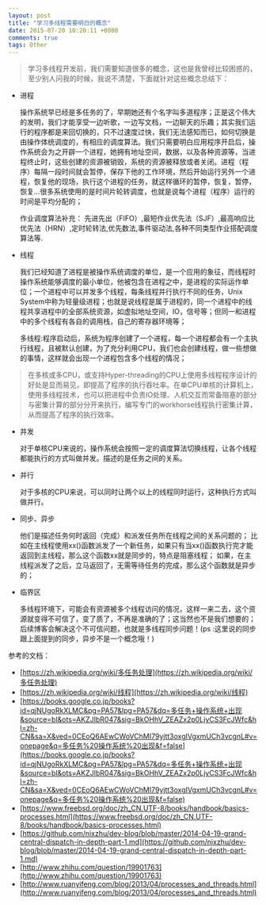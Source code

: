 ```yaml
---
layout: post
title: "学习多线程需要明白的概念"
date: 2015-07-20 10:20:11 +0800
comments: true
tags: Other
---
```


> 学习多线程开发前，我们需要知道很多的概念，这也是我曾经比较困惑的，至少别人问我的时候，我说不清楚，下面就针对这些概念总结下：

* 进程

    操作系统早已经是多任务的了，早期她还有个名字叫多道程序；正是这个伟大的发明，我们才能享受一边听歌，一边写文档，一边聊天的乐趣；其实我们运行的程序都是来回切换的，只不过速度过快，我们无法感知而已，如何切换是由操作体统调度的，有相应的调度算法。我们只需要明白应用程序开启后，操作系统会为之开辟一个进程，她拥有地址空间，数据，以及各种资源等，当进程终止时，这些创建的资源被销毁，系统的资源被释放或者关闭。进程（程序）每隔一段时间就会暂停，保存下他的工作环境，然后开始运行另外一个进程，恢复他的现场，执行这个进程的任务，就这样循环的暂停，恢复，暂停，恢复...很多系统使用的是时间片轮转调度，也就是说每个进程（程序）运行的时间是平均分配的；

    作业调度算法补充：
    先进先出（FIFO）,最短作业优先法（SJF）,最高响应比优先法（HRN）,定时轮转法,优先数法,事件驱动法,各种不同类型作业搭配调度算法等.

* 线程

    我们已经知道了进程是被操作系统调度的单位，是一个应用的象征，而线程时操作系统能够调度的最小单位，他被包含在进程之中，是进程的实际运作单位；一个进程中可以并发多个线程，每条线程并行执行不同的任务，Unix System中称为轻量级进程；也就是说线程是属于进程的，同一个进程中的线程共享进程中的全部系统资源，如虚拟地址空间，IO，信号等；但同一和进程中的多个线程有各自的调用栈，自己的寄存器环境等；

    多线程:程序启动后，系统为程序创建了一个进程，每一个进程都会有一个主执行线程，且被默认创建，为了充分利用CPU，我们也会创建线程，做一些想做的事情，这样就会出现一个进程包含多个线程的情况；

> 在多核或多CPU，或支持Hyper-threading的CPU上使用多线程程序设计的好处是显而易见，即提高了程序的执行吞吐率。在单CPU单核的计算机上，使用多线程技术，也可以把进程中负责IO处理、人机交互而常备阻塞的部分与密集计算的部分分开来执行，编写专门的workhorse线程执行密集计算，从而提高了程序的执行效率。

* 并发

    对于单核CPU来说的，操作系统会按照一定的调度算法切换线程，让各个线程都能执行的方式叫做并发。描述的是任务之间的关系。

* 并行

    对于多核的CPU来说，可以同时让两个以上的线程同时运行，这种执行方式叫做并行。

* 同步、异步

    他们是描述任务何时返回（完成）和派发任务所在线程之间的关系问题的；
    比如在主线程使用xx()函数派发了一个新任务，如果只有当xx()函数执行完才能返回到主线程，那么这个函数xx就是同步的，特点是阻塞线程；
    如果，在主线程派发了之后，立马返回了，无需等待任务的完成，那么这个函数就是异步的；

* 临界区

    多线程环境下，可能会有资源被多个线程访问的情况，这样一来二去，这个资源就变得不可信了，变了质了，不再是准确的了；这当然也不是我们想要的；后续博客会解决这个不可信问题，也就是多线程同步问题！(ps :这里说的同步跟上面提到的同步，异步不是一个概念哦！)

参考的文档：

* [https://zh.wikipedia.org/wiki/多任务处理](https://zh.wikipedia.org/wiki/多任务处理)
* [https://zh.wikipedia.org/wiki/线程](https://zh.wikipedia.org/wiki/线程)
* [https://books.google.co.jp/books?id=qjNUgoRkXLMC&pg=PA57&lpg=PA57&dq=多任务+操作系统+出现&source=bl&ots=AKZJIbR047&sig=BkOHhV_ZEAZx2p0LjyCS3FcJWfc&hl=zh-CN&sa=X&ved=0CEoQ6AEwCWoVChMI79yjtt3oxgIVgxmUCh3vcgnL#v=onepage&q=多任务%20操作系统%20出现&f=false](https://books.google.co.jp/books?id=qjNUgoRkXLMC&pg=PA57&lpg=PA57&dq=多任务+操作系统+出现&source=bl&ots=AKZJIbR047&sig=BkOHhV_ZEAZx2p0LjyCS3FcJWfc&hl=zh-CN&sa=X&ved=0CEoQ6AEwCWoVChMI79yjtt3oxgIVgxmUCh3vcgnL#v=onepage&q=多任务%20操作系统%20出现&f=false)
* [https://www.freebsd.org/doc/zh_CN.UTF-8/books/handbook/basics-processes.html](https://www.freebsd.org/doc/zh_CN.UTF-8/books/handbook/basics-processes.html)
* [https://github.com/nixzhu/dev-blog/blob/master/2014-04-19-grand-central-dispatch-in-depth-part-1.md](https://github.com/nixzhu/dev-blog/blob/master/2014-04-19-grand-central-dispatch-in-depth-part-1.md)
* [http://www.zhihu.com/question/19901763](http://www.zhihu.com/question/19901763)
* [http://www.ruanyifeng.com/blog/2013/04/processes_and_threads.html](http://www.ruanyifeng.com/blog/2013/04/processes_and_threads.html)
